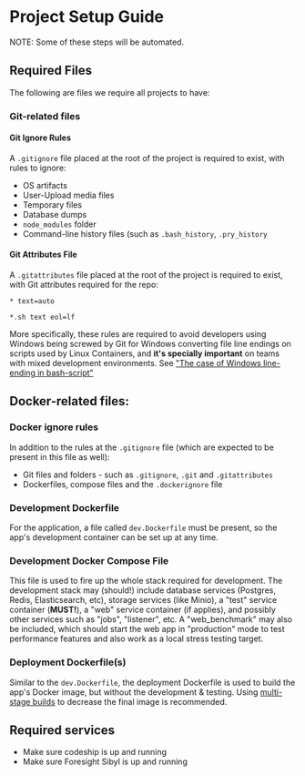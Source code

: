 # Project Setup Guide

NOTE: Some of these steps will be automated.

## Required Files

The following are files we require all projects to have:

### Git-related files

#### Git Ignore Rules

A `.gitignore` file placed at the root of the project is required to exist, with rules to ignore:

* OS artifacts
* User-Upload media files
* Temporary files
* Database dumps
* `node_modules` folder
* Command-line history files (such as `.bash_history`, `.pry_history`

#### Git Attributes File

A `.gitattributes` file placed at the root of the project is required to exist, with Git attributes
required for the repo:

```
* text=auto

*.sh text eol=lf
```

More specifically, these rules are required to avoid developers using Windows being screwed
by Git for Windows converting file line endings on scripts used by Linux Containers, and **it's specially
important** on teams with mixed development environments. See
["The case of Windows line-ending in bash-script"](https://techblog.dorogin.com/case-of-windows-line-ending-in-bash-script-7236f056abe)

## Docker-related files:

### Docker ignore rules

In addition to the rules at the `.gitignore` file (which are expected to be present in this file as well):

* Git files and folders - such as `.gitignore`, `.git` and `.gitattributes` 
* Dockerfiles, compose files and the `.dockerignore` file

### Development Dockerfile

For the application, a file called `dev.Dockerfile` must be present, so the 
app's development container can be set up at any time.

### Development Docker Compose File

This file is used to fire up the whole stack required for development. The development stack may (should!)
include database services (Postgres, Redis, Elasticsearch, etc), storage services (like Minio), a "test"
service container (**MUST!**), a "web" service container (if applies), and possibly other services such as "jobs",
"listener", etc. A "web_benchmark" may also be included, which should start the web app in "production" mode to
test performance features and also work as a local stress testing target.

### Deployment Dockerfile(s)

Similar to the `dev.Dockerfile`, the deployment Dockerfile is used to build the app's Docker image,
but without the development & testing. Using [multi-stage builds](https://docs.docker.com/develop/develop-images/multistage-build/)
to decrease the final image is recommended.

## Required services

* Make sure codeship is up and running
* Make sure Foresight Sibyl is up and running
